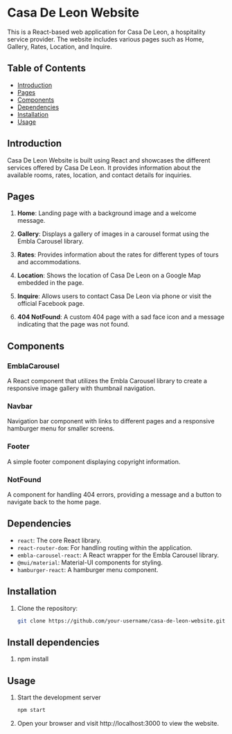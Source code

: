 # Casa De Leon Website

This is a React-based web application for Casa De Leon, a hospitality service provider. The website includes various pages such as Home, Gallery, Rates, Location, and Inquire.

## Table of Contents

- [Introduction](#introduction)
- [Pages](#pages)
- [Components](#components)
- [Dependencies](#dependencies)
- [Installation](#installation)
- [Usage](#usage)

## Introduction

Casa De Leon Website is built using React and showcases the different services offered by Casa De Leon. It provides information about the available rooms, rates, location, and contact details for inquiries.

## Pages

1. **Home**: Landing page with a background image and a welcome message.

2. **Gallery**: Displays a gallery of images in a carousel format using the Embla Carousel library.

3. **Rates**: Provides information about the rates for different types of tours and accommodations.

4. **Location**: Shows the location of Casa De Leon on a Google Map embedded in the page.

5. **Inquire**: Allows users to contact Casa De Leon via phone or visit the official Facebook page.

6. **404 NotFound**: A custom 404 page with a sad face icon and a message indicating that the page was not found.

## Components

### EmblaCarousel

A React component that utilizes the Embla Carousel library to create a responsive image gallery with thumbnail navigation.

### Navbar

Navigation bar component with links to different pages and a responsive hamburger menu for smaller screens.

### Footer

A simple footer component displaying copyright information.

### NotFound

A component for handling 404 errors, providing a message and a button to navigate back to the home page.

## Dependencies

- `react`: The core React library.
- `react-router-dom`: For handling routing within the application.
- `embla-carousel-react`: A React wrapper for the Embla Carousel library.
- `@mui/material`: Material-UI components for styling.
- `hamburger-react`: A hamburger menu component.

## Installation

1. Clone the repository:

   ```bash
   git clone https://github.com/your-username/casa-de-leon-website.git

## Install dependencies

1. npm install

## Usage

1. Start the development server
    ```bash
    npm start
2. Open your browser and visit http://localhost:3000 to view the website.
